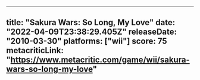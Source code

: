 
---
title: "Sakura Wars: So Long, My Love"
date: "2022-04-09T23:38:29.405Z"
releaseDate: "2010-03-30"
platforms: ["wii"]
score: 75
metacriticLink: "https://www.metacritic.com/game/wii/sakura-wars-so-long-my-love"
---
